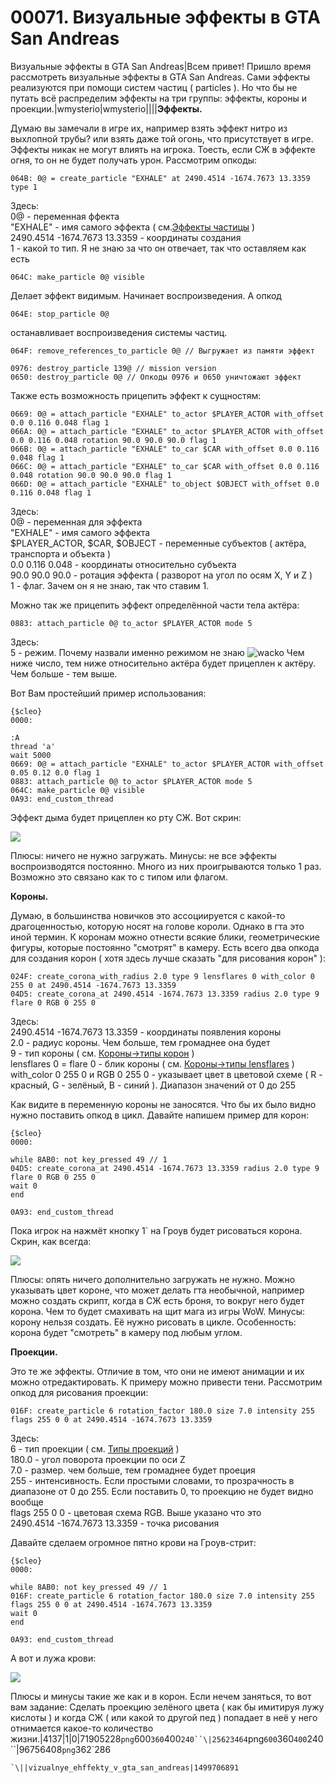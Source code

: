 # 00071. Визуальные эффекты в GTA San Andreas

Визуальные эффекты в GTA San Andreas|Всем привет! Пришло время рассмотреть визуальные эффекты в GTA San Andreas. Сами эффекты реализуются при помощи систем частиц ( particles ). Но что бы не путать всё распределим эффекты на три группы: эффекты, короны и проекции.|wmysterio|wmysterio||||**Эффекты.**

Думаю вы замечали в игре их, например взять эффект нитро из выхлопной трубы? или взять даже той огонь, что присутствует в игре. Эффекты никак не могут влиять на игрока. Тоесть, если СЖ в эффекте огня, то он не будет получать урон. Рассмотрим опкоды:

```
064B: 0@ = create_particle "EXHALE" at 2490.4514 -1674.7673 13.3359 type 1
```

Здесь:\
0@ - переменная ффекта\
"EXHALE" - имя самого эффекта ( см.[Эффекты частицы](../../dir/gta\_sa/ehffekty\_chasticy\_v\_gta\_sa/1-1-0-20/) )\
2490.4514 -1674.7673 13.3359 - координаты создания\
1 - какой то тип. Я не знаю за что он отвечает, так что оставляем как есть

```
064C: make_particle 0@ visible
```

Делает эффект видимым. Начинает воспроизведения. А опкод

```
064E: stop_particle 0@
```

останавливает воспроизведения системы частиц.

```
064F: remove_references_to_particle 0@ // Выгружает из памяти эффект

0976: destroy_particle 139@ // mission version
0650: destroy_particle 0@ // Опкоды 0976 и 0650 уничтожают эффект
```

Также есть возможность прицепить эффект к сущностям:

```
0669: 0@ = attach_particle "EXHALE" to_actor $PLAYER_ACTOR with_offset 0.0 0.116 0.048 flag 1
066A: 0@ = attach_particle "EXHALE" to_actor $PLAYER_ACTOR with_offset 0.0 0.116 0.048 rotation 90.0 90.0 90.0 flag 1
066B: 0@ = attach_particle "EXHALE" to_car $CAR with_offset 0.0 0.116 0.048 flag 1
066C: 0@ = attach_particle "EXHALE" to_car $CAR with_offset 0.0 0.116 0.048 rotation 90.0 90.0 90.0 flag 1
066D: 0@ = attach_particle "EXHALE" to_object $OBJECT with_offset 0.0 0.116 0.048 flag 1
```

Здесь:\
0@ - переменная для эффекта\
"EXHALE" - имя самого эффекта\
$PLAYER\_ACTOR, $CAR, $OBJECT - переменные субъектов ( актёра, транспорта и объекта )\
0.0 0.116 0.048 - координаты относительно субъекта\
90.0 90.0 90.0 - ротация эффекта ( разворот на угол по осям X, Y и Z )\
1 - флаг. Зачем он я не знаю, так что ставим 1.

Можно так же прицепить эффект определённой части тела актёра:

```
0883: attach_particle 0@ to_actor $PLAYER_ACTOR mode 5
```

Здесь:\
5 - режим. Почему назвали именно режимом не знаю ![wacko](http://s49.ucoz.net/sm/15/wacko.gif) Чем ниже число, тем ниже относительно актёра будет прицеплен к актёру. Чем больше - тем выше.

Вот Вам простейший пример использования:

```
{$cleo}
0000:

:A
thread 'a'
wait 5000
0669: 0@ = attach_particle "EXHALE" to_actor $PLAYER_ACTOR with_offset 0.05 0.12 0.0 flag 1
0883: attach_particle 0@ to_actor $PLAYER_ACTOR mode 5
064C: make_particle 0@ visible
0A93: end_custom_thread
```

Эффект дыма будет прицеплен ко рту СЖ. Вот скрин:

![](../../\_pu/1/96756408.png)

Плюсы: ничего не нужно загружать. Минусы: не все эффекты воспроизводятся постоянно. Много из них проигрываются только 1 раз. Возможно это связано как то с типом или флагом.

**Короны.**

Думаю, в большинства новичков это ассоциируется с какой-то драгоценностью, которую носят на голове короли. Однако в гта это иной термин. К коронам можно отнести всякие блики, геометрические фигуры, которые постоянно "смотрят" в камеру. Есть всего два опкода для создания корон ( хотя здесь лучше сказать "для рисования корон" ):

```
024F: create_corona_with_radius 2.0 type 9 lensflares 0 with_color 0 255 0 at 2490.4514 -1674.7673 13.3359
04D5: create_corona_at 2490.4514 -1674.7673 13.3359 radius 2.0 type 9 flare 0 RGB 0 255 0
```

Здесь:\
2490.4514 -1674.7673 13.3359 - координаты появления короны\
2.0 - радиус короны. Чем больше, тем громаднее она будет\
9 - тип короны ( см. [Короны→типы корон](../../dir/gta\_sa/korony\_v\_gta\_sa/1-1-0-21/) )\
lensflares 0 = flare 0 - блик короны ( см. [Короны→типы lensflares](../../dir/gta\_sa/korony\_v\_gta\_sa/1-1-0-21/) )\
with\_color 0 255 0 и RGB 0 255 0 - указывает цвет в цветовой схеме ( R - красный, G - зелёный, B - синий ). Диапазон значений от 0 до 255

Как видите в переменную короны не заносятся. Что бы их было видно нужно поставить опкод в цикл. Давайте напишем пример для корон:

```
{$cleo}
0000:

while 8AB0: not key_pressed 49 // 1
04D5: create_corona_at 2490.4514 -1674.7673 13.3359 radius 2.0 type 9 flare 0 RGB 0 255 0
wait 0
end

0A93: end_custom_thread
```

Пока игрок на нажмёт кнопку 1\` на Гроув будет рисоваться корона. Скрин, как всегда:

![](https://github.com/wmysterio/scm-scripting-lessons/raw/resources/\_pu/1/71905228.png)

Плюсы: опять ничего дополнительно загружать не нужно. Можно указывать цвет короне, что может делать гта необычной, например можно создать скрипт, когда в СЖ есть броня, то вокруг него будет корона. Чем то будет смахивать на щит мага из игры WoW. Минусы: корону нельзя создать. Её нужно рисовать в цикле. Особенность: корона будет "смотреть" в камеру под любым углом.

**Проекции.**

Это те же эффекты. Отличие в том, что они не имеют анимации и их можно отредактировать. К примеру можно привести тени. Рассмотрим опкод для рисования проекции:

```
016F: create_particle 6 rotation_factor 180.0 size 7.0 intensity 255 flags 255 0 0 at 2490.4514 -1674.7673 13.3359
```

Здесь:\
6 - тип проекции ( см. [Типы проекций](../../dir/gta\_sa/proekcii\_v\_gta\_sa/1-1-0-22/) )\
180.0 - угол поворота проекции по оси Z\
7.0 - размер. чем больше, тем громаднее будет проеция\
255 - интенсивность. Если простыми словами, то прозрачность в диапазоне от 0 до 255. Если поставить 0, то проекцию не будет видно вообще\
flags 255 0 0 - цветовая схема RGB. Выше указано что это\
2490.4514 -1674.7673 13.3359 - точка рисования

Давайте сделаем огромное пятно крови на Гроув-стрит:

```
{$cleo}
0000:

while 8AB0: not key_pressed 49 // 1
016F: create_particle 6 rotation_factor 180.0 size 7.0 intensity 255 flags 255 0 0 at 2490.4514 -1674.7673 13.3359
wait 0
end

0A93: end_custom_thread
```

А вот и лужа крови:

![](https://github.com/wmysterio/scm-scripting-lessons/raw/resources/\_pu/1/25623464.png)

Плюсы и минусы такие же как и в корон. Если нечем заняться, то вот вам задание: Сделать проекцию зелёного цвета ( как бы имитируя лужу кислоты ) и когда СЖ ( или какой то другой пед ) попадает в неё у него отнимается какое-то количество жизни.|4137|1|0|71905228`png`600`360`400`240``\|25623464`png`600`360`400`240\`\`|96756408`png`362\`286

```
`\||vizualnye_ehffekty_v_gta_san_andreas|1499706891
```
